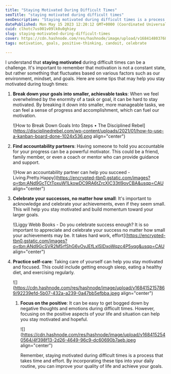 ```yaml
---
title: "Staying Motivated During Difficult Times"
seoTitle: "staying motivated during difficult times"
seoDescription: "Staying motivated during difficult times is a process that takes time and effort. By incorporating these tips into your daily routine....."
datePublished: Mon May 15 2023 12:20:12 GMT+0000 (Coordinated Universal Time)
cuid: clhotc7us001v09lk0u0ghiey
slug: staying-motivated-during-difficult-times
cover: https://cdn.hashnode.com/res/hashnode/image/upload/v1684148037682/41477fe8-d0a2-4ed4-9103-ab8f48d30ea2.jpeg
tags: motivation, goals, positive-thinking, candoit, celebrate

---
```


I understand that **staying motivated** during difficult times can be a challenge. It's important to remember that motivation is not a constant state, but rather something that fluctuates based on various factors such as our environment, mindset, and goals. Here are some tips that may help you stay motivated during tough times:

1. **Break down your goals into smaller, achievable tasks**: When we feel overwhelmed by the enormity of a task or goal, it can be hard to stay motivated. By breaking it down into smaller, more manageable tasks, we can feel a sense of progress and accomplishment, which can fuel our motivation.
    
    ![How to Break Down Goals Into Steps • The Disciplined Rebel](https://disciplinedrebel.com/wp-content/uploads/2021/01/how-to-use-a-kanban-board-done-1024x536.png align="center")
    
2. **Find accountability partners**: Having someone to hold you accountable for your progress can be a powerful motivator. This could be a friend, family member, or even a coach or mentor who can provide guidance and support.
    
    ![How an accountability partner can help you succeed - Living.Pretty.Happy](https://encrypted-tbn0.gstatic.com/images?q=tbn:ANd9GcTCtToxuW1LkowDC9RA6tZrcXIC33tI9ovCBA&usqp=CAU align="center")
    
3. **Celebrate your successes, no matter how small**: It's important to acknowledge and celebrate your achievements, even if they seem small. This will help you stay motivated and build momentum toward your larger goals.
    
    ![Liggy Webb Books - Do you celebrate success enough? It is so important to  appreciate and celebrate your success no matter how small your achievements  may be. It takes hard work, effort](https://encrypted-tbn0.gstatic.com/images?q=tbn:ANd9GcSVR2M5rfShG6vOyJEfLxlSIDxoWqzc4P5yqg&usqp=CAU align="center")
    
4. **Practice self-care**: Taking care of yourself can help you stay motivated and focused. This could include getting enough sleep, eating a healthy diet, and exercising regularly.
    
    ![](https://cdn.hashnode.com/res/hashnode/image/upload/v1684152157869/92239efd-5b07-432a-a239-0a47bb5efbba.jpeg align="center")
    
    1. **Focus on the positive**: It can be easy to get bogged down by negative thoughts and emotions during difficult times. However, focusing on the positive aspects of your life and situation can help you stay motivated and hopeful.
        
        ![](https://cdn.hashnode.com/res/hashnode/image/upload/v1684152540564/4f398f13-2d26-4649-96c9-dc60690b7aeb.jpeg align="center")
        
        Remember, staying motivated during difficult times is a process that takes time and effort. By incorporating these tips into your daily routine, you can improve your quality of life and achieve your goals.